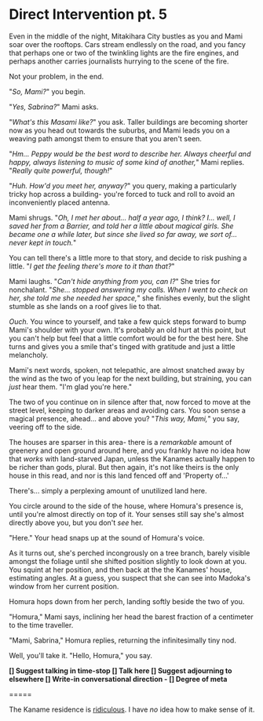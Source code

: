 # Direct Intervention pt. 5

Even in the middle of the night, Mitakihara City bustles as you and Mami soar over the rooftops. Cars stream endlessly on the road, and you fancy that perhaps one or two of the twinkling lights are the fire engines, and perhaps another carries journalists hurrying to the scene of the fire.

Not your problem, in the end.

"*So, Mami?*" you begin.

"*Yes, Sabrina?*" Mami asks.

"*What's this Masami like?*" you ask. Taller buildings are becoming shorter now as you head out towards the suburbs, and Mami leads you on a weaving path amongst them to ensure that you aren't seen.

"*Hm... Peppy would be the best word to describe her. Always cheerful and happy, always listening to music of some kind of another,*" Mami replies. "*Really quite powerful, though!*"

"*Huh. How'd you meet her, anyway?*" you query, making a particularly tricky hop across a building- you're forced to tuck and roll to avoid an inconveniently placed antenna.

Mami shrugs. "*Oh, I met her about... half a year ago, I think? I... well, I saved her from a Barrier, and told her a little about magical girls. She became one a while later, but since she lived so far away, we sort of... never kept in touch.*"

You can tell there's a little more to that story, and decide to risk pushing a little. "*I get the feeling there's more to it than that?*"

Mami laughs. "*Can't hide anything from you, can I?*" She tries for nonchalant. "*She... stopped answering my calls. When I went to check on her, she told me she needed her space,*" she finishes evenly, but the slight stumble as she lands on a roof gives lie to that.

*Ouch.* You wince to yourself, and take a few quick steps forward to bump Mami's shoulder with your own. It's probably an old hurt at this point, but you can't help but feel that a little comfort would be for the best here. She turns and gives you a smile that's tinged with gratitude and just a little melancholy.

Mami's next words, spoken, not telepathic, are almost snatched away by the wind as the two of you leap for the next building, but straining, you can *just* hear them. "I'm glad you're here."

The two of you continue on in silence after that, now forced to move at the street level, keeping to darker areas and avoiding cars. You soon sense a magical presence, ahead... and above you? "*This way, Mami,*" you say, veering off to the side.

The houses are sparser in this area- there is a *remarkable* amount of greenery and open ground around here, and you frankly have no idea how that *works* with land-starved Japan, unless the Kanames actually happen to be richer than gods, plural. But then again, it's not like theirs is the only house in this read, and nor is this land fenced off and 'Property of...'

There's... simply a perplexing amount of unutilized land here.

You circle around to the side of the house, where Homura's presence is, until you're almost directly on top of it. Your senses still say she's almost directly above you, but you don't *see* her.

"Here." Your head snaps up at the sound of Homura's voice.

As it turns out, she's perched incongrously on a tree branch, barely visible amongst the foliage until she shifted position slightly to look down at you. You squint at her position, and then back at the the Kanames' house, estimating angles. At a guess, you suspect that she can see into Madoka's window from her current position.

Homura hops down from her perch, landing softly beside the two of you.

"Homura," Mami says, inclining her head the barest fraction of a centimeter to the time traveller.

"Mami, Sabrina," Homura replies, returning the infinitesimally tiny nod.

Well, you'll take it. "Hello, Homura," you say.

**\[] Suggest talking in time-stop
\[] Talk here
\[] Suggest adjourning to elsewhere
\[] Write-in conversational direction
\- \[] Degree of meta**

\=====​

The Kaname residence is [ridiculous](http://i.imgur.com/xPWQGY4.jpg). I have *no* idea how to make sense of it.
